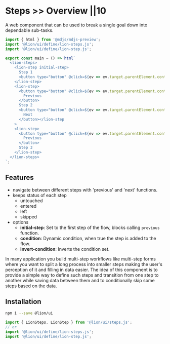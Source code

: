 # Steps >> Overview ||10

A web component that can be used to break a single goal down into dependable sub-tasks.

```js script
import { html } from '@mdjs/mdjs-preview';
import '@lion/ui/define/lion-steps.js';
import '@lion/ui/define/lion-step.js';
```

```js preview-story
export const main = () => html`
  <lion-steps>
    <lion-step initial-step>
      Step 1
      <button type="button" @click=${ev => ev.target.parentElement.controller.next()}>Next</button>
    </lion-step>
    <lion-step>
      <button type="button" @click=${ev => ev.target.parentElement.controller.previous()}>
        Previous
      </button>
      Step 2
      <button type="button" @click=${ev => ev.target.parentElement.controller.next()}>
        Next
      </button></lion-step
    >
    <lion-step>
      <button type="button" @click=${ev => ev.target.parentElement.controller.previous()}>
        Previous
      </button>
      Step 3
    </lion-step>
  </lion-steps>
`;
```

## Features

- navigate between different steps with 'previous' and 'next' functions.
- keeps status of each step
  - untouched
  - entered
  - left
  - skipped
- options
  - **initial-step**: Set to the first step of the flow, blocks calling `previous` function.
  - **condition**: Dynamic condition, when true the step is added to the flow.
  - **invert-condition**: Inverts the condition set.

In many application you build multi-step workflows like multi-step forms where you want to split a long process into smaller steps making the user's perception of it and filling in data easier. The idea of this component is to provide a simple way to define such steps and transition from one step to another while saving data between them and to conditionally skip some steps based on the data.

## Installation

```bash
npm i --save @lion/ui
```

```js
import { LionSteps, LionStep } from '@lion/ui/steps.js';
// or
import '@lion/ui/define/lion-steps.js';
import '@lion/ui/define/lion-step.js';
```
